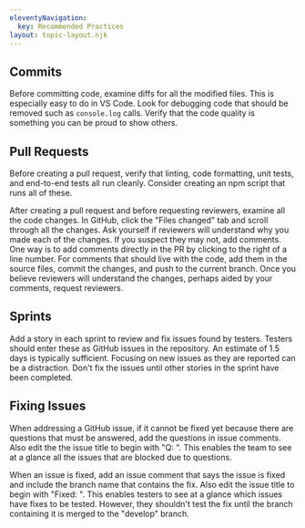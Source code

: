 ```yaml
---
eleventyNavigation:
  key: Recommended Practices
layout: topic-layout.njk
---
```


## Commits

Before committing code, examine diffs for all the modified files.
This is especially easy to do in VS Code.
Look for debugging code that should be removed such as `console.log` calls.
Verify that the code quality is something you can be proud to show others.

## Pull Requests

Before creating a pull request, verify that linting, code formatting,
unit tests, and end-to-end tests all run cleanly.
Consider creating an npm script that runs all of these.

After creating a pull request and before requesting reviewers,
examine all the code changes.
In GitHub, click the "Files changed" tab and scroll through all the changes.
Ask yourself if reviewers will understand why you made each of the changes.
If you suspect they may not, add comments.
One way is to add comments directly in the PR
by clicking to the right of a line number.
For comments that should live with the code, add them in the source files,
commit the changes, and push to the current branch.
Once you believe reviewers will understand the changes,
perhaps aided by your comments, request reviewers.

## Sprints

Add a story in each sprint to review and fix issues found by testers.
Testers should enter these as GitHub issues in the repository.
An estimate of 1.5 days is typically sufficient.
Focusing on new issues as they are reported can be a distraction.
Don't fix the issues until other stories in the sprint have been completed.

## Fixing Issues

When addressing a GitHub issue, if it cannot be fixed yet
because there are questions that must be answered,
add the questions in issue comments.
Also edit the the issue title to begin with "Q: ".
This enables the team to see at a glance all the issues
that are blocked due to questions.

When an issue is fixed, add an issue comment that says the issue is fixed
and include the branch name that contains the fix.
Also edit the issue title to begin with "Fixed: ".
This enables testers to see at a glance which issues have fixes to be tested.
However, they shouldn't test the fix until the branch containing it
is merged to the "develop" branch.
